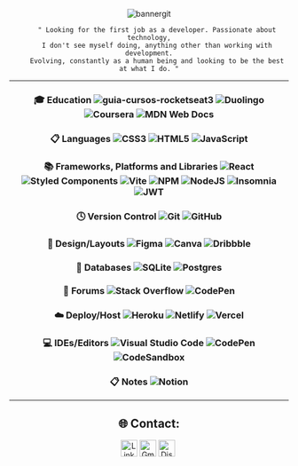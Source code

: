 <div align="center">

![bannergit](https://user-images.githubusercontent.com/101990719/186155145-f1e39bcc-d1eb-4603-a67f-9e4b0d640b79.gif)

```
    " Looking for the first job as a developer. Passionate about technology,
    I don't see myself doing, anything other than working with development.
    Evolving, constantly as a human being and looking to be the best at what I do. "
```

---

### 🎓 Education ![guia-cursos-rocketseat3](https://user-images.githubusercontent.com/101990719/186148347-1536542a-e3ce-44d3-bf76-666a52fe5d0b.png) ![Duolingo](https://img.shields.io/badge/Duolingo-%234DC730.svg?style=for-the-badge&logo=Duolingo&logoColor=white) ![Coursera](https://img.shields.io/badge/Coursera-%230056D2.svg?style=for-the-badge&logo=Coursera&logoColor=white) ![MDN Web Docs](https://img.shields.io/badge/MDN_Web_Docs-black?style=for-the-badge&logo=mdnwebdocs&logoColor=white)

### 📋 Languages ![CSS3](https://img.shields.io/badge/css3-%231572B6.svg?style=for-the-badge&logo=css3&logoColor=white) ![HTML5](https://img.shields.io/badge/html5-%23E34F26.svg?style=for-the-badge&logo=html5&logoColor=white) ![JavaScript](https://img.shields.io/badge/javascript-%23323330.svg?style=for-the-badge&logo=javascript&logoColor=%23F7DF1E)

### 📚 Frameworks, Platforms and Libraries ![React](https://img.shields.io/badge/react-%2320232a.svg?style=for-the-badge&logo=react&logoColor=%2361DAFB) ![Styled Components](https://img.shields.io/badge/styled--components-DB7093?style=for-the-badge&logo=styled-components&logoColor=white) ![Vite](https://img.shields.io/badge/vite-%23646CFF.svg?style=for-the-badge&logo=vite&logoColor=white) ![NPM](https://img.shields.io/badge/NPM-%23000000.svg?style=for-the-badge&logo=npm&logoColor=white) ![NodeJS](https://img.shields.io/badge/node.js-6DA55F?style=for-the-badge&logo=node.js&logoColor=white) ![Insomnia](https://img.shields.io/badge/Insomnia-black?style=for-the-badge&logo=insomnia&logoColor=5849BE) ![JWT](https://img.shields.io/badge/JWT-black?style=for-the-badge&logo=JSON%20web%20tokens)

### 🕓 Version Control ![Git](https://img.shields.io/badge/git-%23F05033.svg?style=for-the-badge&logo=git&logoColor=white) ![GitHub](https://img.shields.io/badge/github-%23121011.svg?style=for-the-badge&logo=github&logoColor=white)

### 🎨 Design/Layouts ![Figma](https://img.shields.io/badge/figma-%23F24E1E.svg?style=for-the-badge&logo=figma&logoColor=white) ![Canva](https://img.shields.io/badge/Canva-%2300C4CC.svg?style=for-the-badge&logo=Canva&logoColor=white) ![Dribbble](https://img.shields.io/badge/Dribbble-EA4C89?style=for-the-badge&logo=dribbble&logoColor=white)

### 💾 Databases ![SQLite](https://img.shields.io/badge/sqlite-%2307405e.svg?style=for-the-badge&logo=sqlite&logoColor=white) ![Postgres](https://img.shields.io/badge/postgres-%23316192.svg?style=for-the-badge&logo=postgresql&logoColor=white)

### 📖 Forums ![Stack Overflow](https://img.shields.io/badge/-Stackoverflow-FE7A16?style=for-the-badge&logo=stack-overflow&logoColor=white) ![CodePen](https://img.shields.io/badge/Codepen-000000?style=for-the-badge&logo=codepen&logoColor=white)

### ☁️ Deploy/Host ![Heroku](https://img.shields.io/badge/heroku-%23430098.svg?style=for-the-badge&logo=heroku&logoColor=white) ![Netlify](https://img.shields.io/badge/netlify-%23000000.svg?style=for-the-badge&logo=netlify&logoColor=#00C7B7) ![Vercel](https://img.shields.io/badge/vercel-%23000000.svg?style=for-the-badge&logo=vercel&logoColor=white)

### 💻 IDEs/Editors ![Visual Studio Code](https://img.shields.io/badge/Visual%20Studio%20Code-0078d7.svg?style=for-the-badge&logo=visual-studio-code&logoColor=white) ![CodePen](https://img.shields.io/badge/CodePen-white?style=for-the-badge&logo=codepen&logoColor=black) ![CodeSandbox](https://img.shields.io/badge/Codesandbox-040404?style=for-the-badge&logo=codesandbox&logoColor=DBDBDB)

### 📋 Notes ![Notion](https://img.shields.io/badge/Notion-%23000000.svg?style=for-the-badge&logo=notion&logoColor=white)

---

## 🌐 Contact:

<a href="https://www.linkedin.com/in/renyzeraa" target="_blank"><img src="https://img.shields.io/badge/linkedin-%230077B5.svg?style=for-the-badge&logo=linkedin&logoColor=white" alt="LinkedIn Badge" height="30"></a>&nbsp;<a href="mailto:renansilvaytb@gmail.com" target="_blank"><img src="https://img.shields.io/badge/Gmail-D14836?style=for-the-badge&logo=gmail&logoColor=white" alt="Gmail Badge" height="30"></a>&nbsp;<a href="#"><img src="https://img.shields.io/badge/%3Crenan%3E-%237289DA.svg?style=for-the-badge&logo=discord&logoColor=white" title="renan_s#7826" alt="Discord Badge" height="30"></a>&nbsp;

</div>
